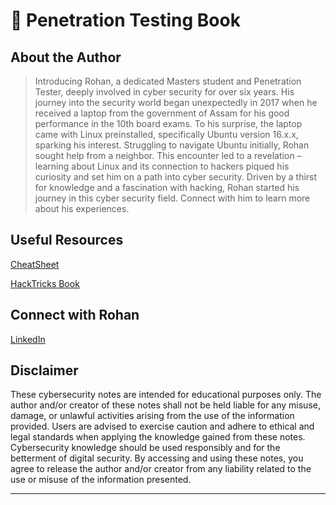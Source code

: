 # 📘 Penetration Testing Book

## About the Author

> Introducing Rohan, a dedicated Masters student and Penetration Tester, deeply involved in cyber security for over six years. His journey into the security world began unexpectedly in 2017 when he received a laptop from the government of Assam for his good performance in the 10th board exams. To his surprise, the laptop came with Linux preinstalled, specifically Ubuntu version 16.x.x, sparking his interest. Struggling to navigate Ubuntu initially, Rohan sought help from a neighbor. This encounter led to a revelation – learning about Linux and its connection to hackers piqued his curiosity and set him on a path into cyber security. Driven by a thirst for knowledge and a fascination with hacking, Rohan started his journey in this cyber security field. Connect with him to learn more about his experiences.

## Useful Resources

[CheatSheet](https://cheatsheet.haax.fr/)

[HackTricks Book](https://book.hacktricks.xyz/)

## Connect with Rohan

[LinkedIn](https://www.linkedin.com/in/iamrohandas/)

## Disclaimer

These cybersecurity notes are intended for educational purposes only. The author and/or creator of these notes shall not be held liable for any misuse, damage, or unlawful activities arising from the use of the information provided. Users are advised to exercise caution and adhere to ethical and legal standards when applying the knowledge gained from these notes. Cybersecurity knowledge should be used responsibly and for the betterment of digital security. By accessing and using these notes, you agree to release the author and/or creator from any liability related to the use or misuse of the information presented.

***

